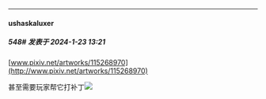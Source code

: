 
*****

####  ushaskaluxer  
##### 548#       发表于 2024-1-23 13:21

[www.pixiv.net/artworks/115268970](http://www.pixiv.net/artworks/115268970)

甚至需要玩家帮它打补丁<img src="https://static.saraba1st.com/image/smiley/face2017/067.png" referrerpolicy="no-referrer">

